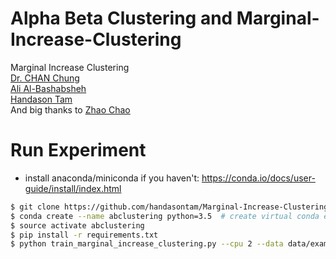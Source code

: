 # Alpha Beta Clustering and Marginal-Increase-Clustering
Marginal Increase Clustering  
[Dr. CHAN Chung](chung.chan@cityu.edu.hk)  
[Ali Al-Bashabsheh](entropyali@gmail.com)  
[Handason Tam](handasontam@gmail.com)  
And big thanks to 
[Zhao Chao](yocopy@outlook.com)

# Run Experiment
- install anaconda/miniconda if you haven't: https://conda.io/docs/user-guide/install/index.html
```bash
$ git clone https://github.com/handasontam/Marginal-Increase-Clustering.git
$ conda create --name abclustering python=3.5  # create virtual conda environment
$ source activate abclustering
$ pip install -r requirements.txt
$ python train_marginal_increase_clustering.py --cpu 2 --data data/example_graph.txt --output /tmp --undirected --weighted --beta 0.5  # example
```
